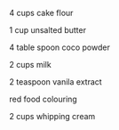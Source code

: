 4 cups cake flour

1 cup unsalted butter 

4 table spoon coco powder

2 cups milk

2 teaspoon vanila extract

red food colouring

2 cups whipping cream
